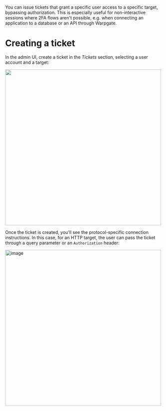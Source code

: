 You can issue tickets that grant a specific user access to a specific target, bypassing authorization. This is especially useful for non-interactive sessions where 2FA flows aren't possible, e.g. when connecting an application to a database or an API through Warpgate.

# Creating a ticket

In the admin UI, create a ticket in the _Tickets_ section, selecting a user account and a target:

<img width="500" src="https://github.com/user-attachments/assets/44cba253-1100-4dde-b80f-032290f9a32b">

Once the ticket is created, you'll see the protocol-specific connection instructions. In this case, for an HTTP target, the user can pass the ticket through a query parameter or an `Authorization` header:

<img width="500" alt="image" src="https://github.com/user-attachments/assets/9906f49a-9a16-4446-bab5-a771aa2303aa">


